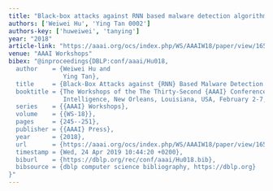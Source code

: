 ```yaml
---
title: "Black-box attacks against RNN based malware detection algorithms"
authors: ['Weiwei Hu', 'Ying Tan 0002']
authors-key: ['huweiwei', 'tanying']
year: "2018"
article-link: "https://aaai.org/ocs/index.php/WS/AAAIW18/paper/view/16594"
venue: "AAAI Workshops"
bibex: "@inproceedings{DBLP:conf/aaai/Hu018,
  author    = {Weiwei Hu and
               Ying Tan},
  title     = {Black-Box Attacks against {RNN} Based Malware Detection Algorithms},
  booktitle = {The Workshops of the The Thirty-Second {AAAI} Conference on Artificial
               Intelligence, New Orleans, Louisiana, USA, February 2-7, 2018},
  series    = {{AAAI} Workshops},
  volume    = {{WS-18}},
  pages     = {245--251},
  publisher = {{AAAI} Press},
  year      = {2018},
  url       = {https://aaai.org/ocs/index.php/WS/AAAIW18/paper/view/16594},
  timestamp = {Wed, 24 Apr 2019 10:44:20 +0200},
  biburl    = {https://dblp.org/rec/conf/aaai/Hu018.bib},
  bibsource = {dblp computer science bibliography, https://dblp.org}
}"
---
```

